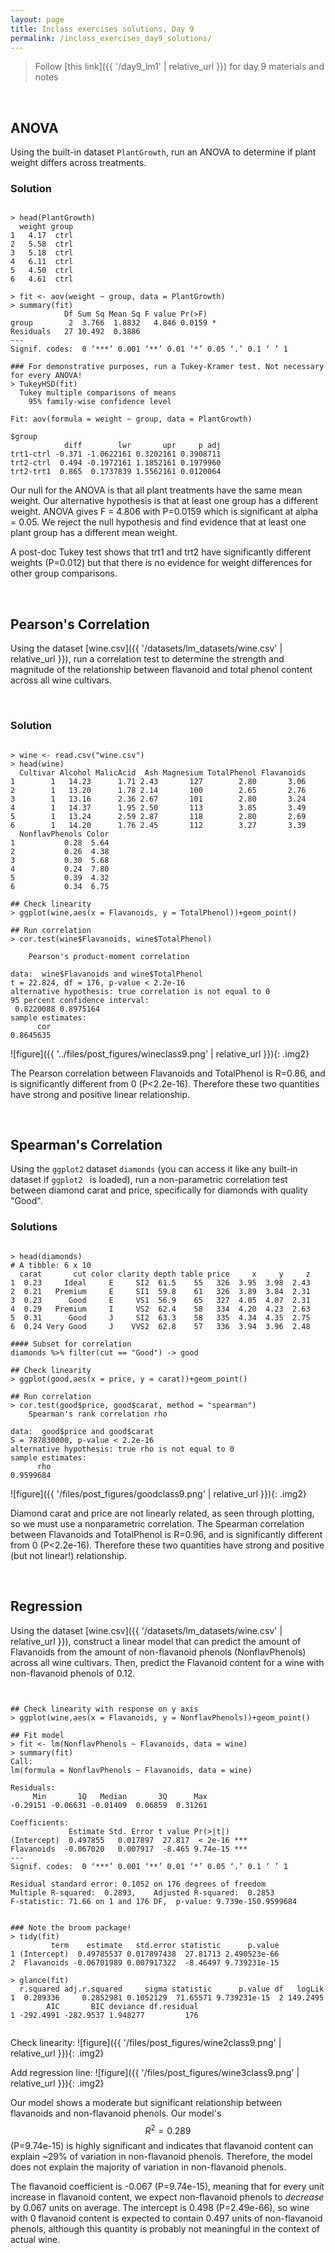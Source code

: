 ```yaml
---
layout: page
title: Inclass exercises solutions, Day 9
permalink: /inclass_exercises_day9_solutions/
---
```

> Follow [this link]({{ '/day9_lm1' | relative_url }}) for day 9 materials and notes

<br>


## ANOVA

Using the built-in dataset `PlantGrowth`, run an ANOVA to determine if plant weight differs across treatments.

### Solution

<pre><code class="language-r">
> head(PlantGrowth)
  weight group
1   4.17  ctrl
2   5.58  ctrl
3   5.18  ctrl
4   6.11  ctrl
5   4.50  ctrl
6   4.61  ctrl

> fit <- aov(weight ~ group, data = PlantGrowth)
> summary(fit)
            Df Sum Sq Mean Sq F value Pr(>F)  
group        2  3.766  1.8832   4.846 0.0159 *
Residuals   27 10.492  0.3886                 
---
Signif. codes:  0 ‘***’ 0.001 ‘**’ 0.01 ‘*’ 0.05 ‘.’ 0.1 ‘ ’ 1

### For demonstrative purposes, run a Tukey-Kramer test. Not necessary for every ANOVA!
> TukeyHSD(fit)
  Tukey multiple comparisons of means
    95% family-wise confidence level

Fit: aov(formula = weight ~ group, data = PlantGrowth)

$group
            diff        lwr       upr     p adj
trt1-ctrl -0.371 -1.0622161 0.3202161 0.3908711
trt2-ctrl  0.494 -0.1972161 1.1852161 0.1979960
trt2-trt1  0.865  0.1737839 1.5562161 0.0120064
</code></pre>

Our null for the ANOVA is that all plant treatments have the same mean weight. Our alternative hypothesis is that at least one group has a different weight. ANOVA gives F = 4.806 with P=0.0159 which is significant at alpha = 0.05. We reject the null hypothesis and find evidence that at least one plant group has a different mean weight.

A post-doc Tukey test shows that trt1 and trt2 have significantly different weights (P=0.012) but that there is no evidence for weight differences for other group comparisons.


<br>



## Pearson's Correlation

Using the dataset [wine.csv]({{ '/datasets/lm_datasets/wine.csv' | relative_url }}), run a correlation test to determine the strength and magnitude of the relationship between flavanoid and total phenol content across all wine cultivars.

<br>

### Solution

<pre><code class="language-r">
> wine <- read.csv("wine.csv")
> head(wine)
  Cultivar Alcohol MalicAcid  Ash Magnesium TotalPhenol Flavanoids
1        1   14.23      1.71 2.43       127        2.80       3.06
2        1   13.20      1.78 2.14       100        2.65       2.76
3        1   13.16      2.36 2.67       101        2.80       3.24
4        1   14.37      1.95 2.50       113        3.85       3.49
5        1   13.24      2.59 2.87       118        2.80       2.69
6        1   14.20      1.76 2.45       112        3.27       3.39
  NonflavPhenols Color
1           0.28  5.64
2           0.26  4.38
3           0.30  5.68
4           0.24  7.80
5           0.39  4.32
6           0.34  6.75

## Check linearity
> ggplot(wine,aes(x = Flavanoids, y = TotalPhenol))+geom_point()

## Run correlation
> cor.test(wine$Flavanoids, wine$TotalPhenol)

	Pearson's product-moment correlation

data:  wine$Flavanoids and wine$TotalPhenol
t = 22.824, df = 176, p-value < 2.2e-16
alternative hypothesis: true correlation is not equal to 0
95 percent confidence interval:
 0.8220088 0.8975164
sample estimates:
      cor 
0.8645635
</code></pre>

![figure]({{ '../files/post_figures/wineclass9.png' | relative_url }}){: .img2}


The Pearson correlation between Flavanoids and TotalPhenol is R=0.86, and is significantly different from 0 (P<2.2e-16). Therefore these two quantities have strong and positive linear relationship.

<br>


## Spearman's Correlation

Using the `ggplot2` dataset `diamonds` (you can access it like any built-in dataset if `ggplot2 ` is loaded), run a non-parametric correlation test between diamond carat and price, specifically for diamonds with quality "Good".

### Solutions

<pre><code class="language-r">
> head(diamonds)
# A tibble: 6 x 10
  carat       cut color clarity depth table price     x     y     z
1  0.23     Ideal     E     SI2  61.5    55   326  3.95  3.98  2.43
2  0.21   Premium     E     SI1  59.8    61   326  3.89  3.84  2.31
3  0.23      Good     E     VS1  56.9    65   327  4.05  4.07  2.31
4  0.29   Premium     I     VS2  62.4    58   334  4.20  4.23  2.63
5  0.31      Good     J     SI2  63.3    58   335  4.34  4.35  2.75
6  0.24 Very Good     J    VVS2  62.8    57   336  3.94  3.96  2.48

#### Subset for correlation
diamonds %>% filter(cut == "Good") -> good

## Check linearity
> ggplot(good,aes(x = price, y = carat))+geom_point()

## Run correlation
> cor.test(good$price, good$carat, method = "spearman")
	Spearman's rank correlation rho

data:  good$price and good$carat
S = 787830000, p-value < 2.2e-16
alternative hypothesis: true rho is not equal to 0
sample estimates:
      rho 
0.9599684 </code></pre>

![figure]({{ '/files/post_figures/goodclass9.png' | relative_url }}){: .img2}

Diamond carat and price are not linearly related, as seen through plotting, so we must use a nonparametric correlation. The Spearman correlation between Flavanoids and TotalPhenol is R=0.96, and is significantly different from 0 (P<2.2e-16). Therefore these two quantities have strong and positive (but not linear!) relationship.


<br>

## Regression

Using the dataset [wine.csv]({{ '/datasets/lm_datasets/wine.csv' | relative_url }}), construct a linear model that can predict the amount of Flavanoids from the amount of non-flavanoid phenols (NonflavPhenols) across all wine cultivars. Then, predict the Flavanoid content for a wine with non-flavanoid phenols of 0.12. 

<pre><code class="language-r">

## Check linearity with response on y axis
> ggplot(wine,aes(x = Flavanoids, y = NonflavPhenols))+geom_point()

## Fit model
> fit <- lm(NonflavPhenols ~ Flavanoids, data = wine)
> summary(fit)
Call:
lm(formula = NonflavPhenols ~ Flavanoids, data = wine)

Residuals:
     Min       1Q   Median       3Q      Max 
-0.29151 -0.06631 -0.01409  0.06859  0.31261 

Coefficients:
             Estimate Std. Error t value Pr(>|t|)    
(Intercept)  0.497855   0.017897  27.817  < 2e-16 ***
Flavanoids  -0.067020   0.007917  -8.465 9.74e-15 ***
---
Signif. codes:  0 ‘***’ 0.001 ‘**’ 0.01 ‘*’ 0.05 ‘.’ 0.1 ‘ ’ 1

Residual standard error: 0.1052 on 176 degrees of freedom
Multiple R-squared:  0.2893,	Adjusted R-squared:  0.2853 
F-statistic: 71.66 on 1 and 176 DF,  p-value: 9.739e-150.9599684 


### Note the broom package!
> tidy(fit)
         term    estimate   std.error statistic      p.value
1 (Intercept)  0.49785537 0.017897438  27.81713 2.490523e-66
2  Flavanoids -0.06701989 0.007917322  -8.46497 9.739231e-15

> glance(fit)
  r.squared adj.r.squared     sigma statistic      p.value df   logLik
1  0.289336     0.2852981 0.1052129  71.65571 9.739231e-15  2 149.2495
        AIC       BIC deviance df.residual
1 -292.4991 -282.9537 1.948277         176

</code></pre>


Check linearity:
![figure]({{ '/files/post_figures/wine2class9.png' | relative_url }}){: .img2}


Add regression line:
![figure]({{ '/files/post_figures/wine3class9.png' | relative_url }}){: .img2}

Our model shows a moderate but significant relationship between flavanoids and non-flavanoid phenols. Our model's $$R^2 = 0.289$$ (P=9.74e-15) is highly significant and indicates that flavanoid content can explain ~29% of variation in non-flavanoid phenols. Therefore, the model does not explain the majority of variation in non-flavanoid phenols.

The flavanoid coefficient is -0.067 (P=9.74e-15), meaning that for every unit increase in flavanoid content, we expect non-flavanoid phenols to *decrease* by 0.067 units on average. The intercept is 0.498 (P=2.49e-66), so wine with 0 flavanoid content is expected to contain 0.497 units of non-flavanoid phenols, although this quantity is probably not meaningful in the context of actual wine. 
